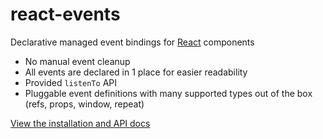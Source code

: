react-events
============
Declarative managed event bindings for [React](http://facebook.github.io/react/) components

* No manual event cleanup
* All events are declared in 1 place for easier readability
* Provided ```listenTo``` API
* Pluggable event definitions with many supported types out of the box (refs, props, window, repeat)

[View the installation and API docs](http://jhudson8.github.io/fancydocs/index.html#project/jhudson8/react-events)
